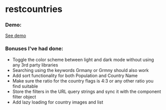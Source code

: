 # restcountries

### Demo:

[See demo](https://yasaman-countries.netlify.app/)

### Bonuses I've had done:

- Toggle the color scheme between light and dark mode without using any 3rd party libraries
- Searching using the keywords Grmany or Grmny should also work
- Add sort functionality for both Population and Country Name
- Make sure the ratio for the country flags is 4:3 or any other ratio you find suitable
- Store the filters in the URL query strings and sync it with the component filter object
- Add lazy loading for country images and list
